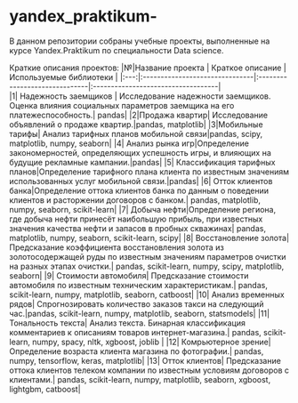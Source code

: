 # yandex_praktikum-
В данном репозитории собраны учебные проекты, выполненные на курсе Yandex.Praktikum по специальности Data science.

Краткие описания проектов:
|№|Название проекта | Краткое описание | Используемые библиотеки |
|:---:|:-------------------------------|:------------------------------|:-----------------------------------|                   
|1| Надежность заемщиков           | Исследование надежности заемщиков. Оценка влияния социальных параметров заемщика на его платежеспособность.| pandas|
|2|Продажа квартир| Исследование объявлений о продаже квартир.|pandas, matplotlib|
|3|Мобильные тарифы| Анализ тарифных планов мобильной связи|pandas, scipy, matplotlib, numpy, seaborn|
|4| Анализ рынка игр|Определение закономерностей, определяющих успешность игры, и влияющих на будущие рекламные кампании.|pandas|
|5| Классификация тарифных планов|Определение тарифного плана клиента по известным значениям использованных услуг мобильной связи.|pandas|
|6| Отток клиентов банка|Определение оттока клиентов банка по данным о поведении клиентов и расторжении договоров с банком.| pandas, matplotlib, numpy, seaborn, scikit-learn|
|7| Добыча нефти|Определение региона, где добыча нефти принесёт наибольшую прибыль, при известных значения качества нефти и запасов в пробных скважинах| pandas, matplotlib, numpy, seaborn, scikit-learn, scipy|
|8| Восстановление золота| Предсказание коэффициента восстановления золота из золотосодержащей руды по известным значениям параметров очистки на разных этапах очистки.| pandas, scikit-learn, numpy, scipy, matplotlib, seaborn|
|9| Стоимости автомобиля| Предсказание стоимости автомобиля по известным техническим характеристикам.| pandas, scikit-learn, numpy, matplotlib, seaborn, catboost|
|10| Анализ временных рядов| Спрогнозировать количество заказов такси на следующий час.|pandas, scikit-learn, numpy, matplotlib, seaborn, statsmodels|
|11| Тональность текста| Анализ текста. Бинарная классификация комментариев к описаниям товаров интернет-магазина.| pandas, scikit-learn, numpy, spacy, nltk, xgboost, joblib
|
|12| Комрьютерное зрение| Определение возраста клиента магазина по фотографии.| pandas, numpy, tensorflow, keras, matplotlib|
|13| Отток клиентов| Предсказание оттока клиентов телеком компании по известным условиям договоров с клиентами.| pandas, scikit-learn, numpy, matplotlib, seaborn, xgboost, lightgbm, catboost|






